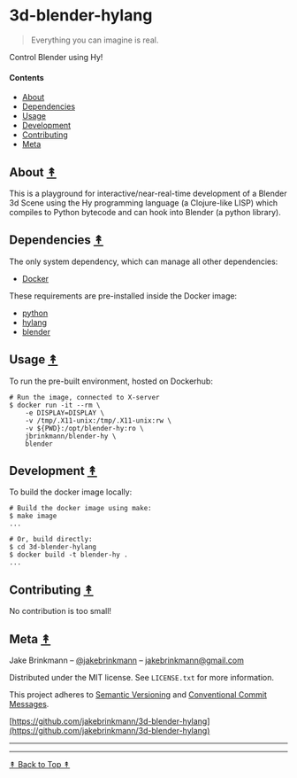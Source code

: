 # 3d-blender-hylang
> Everything you can imagine is real.

Control Blender using Hy!

#### Contents

* [About](#about-)
* [Dependencies](#dependencies-)
* [Usage](#usage-)
* [Development](#development-)
* [Contributing](#contributing-)
* [Meta](#meta-)

## About [&#x219F;](#contents)

This is a playground for interactive/near-real-time development of a Blender 3d Scene using the Hy programming language (a Clojure-like LISP) which compiles to Python bytecode and can hook into Blender (a python library).

## Dependencies [&#x219F;](#contents)

The only system dependency, which can manage all other dependencies:

* [Docker](https://docs.docker.com/install/)

These requirements are pre-installed inside the Docker image: 

* [python](https://www.python.org/downloads/)
* [hylang](http://docs.hylang.org/en/stable/quickstart.html)
* [blender](https://docs.blender.org/manual/en/dev/)

## Usage [&#x219F;](#contents)

To run the pre-built environment, hosted on Dockerhub:

```console
# Run the image, connected to X-server
$ docker run -it --rm \
	-e DISPLAY=DISPLAY \
	-v /tmp/.X11-unix:/tmp/.X11-unix:rw \
	-v ${PWD}:/opt/blender-hy:ro \
	jbrinkmann/blender-hy \
	blender
```

## Development  [&#x219F;](#contents)

To build the docker image locally: 

```console
# Build the docker image using make:
$ make image
...

# Or, build directly:
$ cd 3d-blender-hylang
$ docker build -t blender-hy .
...
```

## Contributing  [&#x219F;](#contents)

No contribution is too small!

## Meta [&#x219F;](#contents)

Jake Brinkmann – [@jakebrinkmann](https://twitter.com/jakebrinkmann) – jakebrinkmann@gmail.com

Distributed under the MIT license. See ``LICENSE.txt`` for more information.

This project adheres to [Semantic Versioning](https://semver.org/spec/v2.0.0.html) and [Conventional Commit Messages](https://www.conventionalcommits.org/en/v1.0.0-beta.2/#summary).

[https://github.com/jakebrinkmann/3d-blender-hylang](https://github.com/jakebrinkmann/3d-blender-hylang)

---
---

[&#x219F; Back to Top &#x219F;](#readme)
